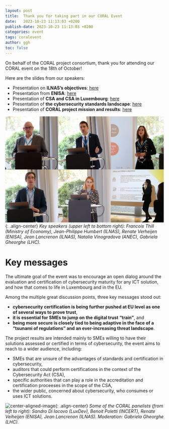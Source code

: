 ```yaml
---
layout: post
title:  Thank you for taking part in our CORAL Event
date:   2023-10-23 11:13:03 +0200
publish-date: 2023-10-23 11:13:03 +0200
categories: event
tags: coralevent
author: ggh
toc: false
---
```


On behalf of the CORAL project consortium, thank you for attending our CORAL event on the 18th of October!

Here are the slides from our speakers:
* Presentation on **ILNAS’s objectives**: [here](/assets/docs/1%20-%20CORAL-2023-presentation_JPH.pdf)
* Presentation from **ENISA**: [here](/assets/docs/2%20-%20CORAL%20-EU%20CCF-ENISA-RenateVerheijen.pdf)
* Presentation of **CSA and CSA in Luxembourg**: [here](/assets/docs/3%20-%20CORAL%20event%2018102023_CSA%20et%20ILNAS_JLA.pdf)
* Presentation of **the cybersecurity standards landscape**: [here](/assets/docs/4%20-%20CORAL%20event%20-%20Cybersecurity%20Standards%20-%20NVI.pdf)
* Presentation of **CORAL project mission and results**: [here](/assets/docs/5%20-%20CORAL%20project%20results%20-%20GGH%20and%20NVI.pdf)


![center-aligned-image](/assets/images/speakers_coral.jpg){: .align-center}
*Key speakers (upper left to bottom right): Francois Thill (Ministry of Economy), Jean-Philippe Humbert (ILNAS), Renate Verheijen (ENISA), Jean Lancrenon (ILNAS), Natalia Vinogradova (ANEC), Gabriela Gheorghe (LHC).*

# Key messages 
   
The ultimate goal of the event was to encourage an open dialog around the evaluation and certification of cybersecurity maturity for any ICT solution, and how that comes to life in Luxembourg and in the EU.

Among the multiple great discussion points, three key messages stood out: 
* **cybersecurity certification is being further pushed at EU level as one of several ways to prove trust**,
* **it is essential for SMEs to jump on the digital trust “train”**, and 
* **being more secure is closely tied to being adaptive in the face of a “tsunami of regulations” and an ever-increasing threat landscape**.


The project results are intended mainly to SMEs willing to have their solutions assessed or certified in terms of cybersecurity, the event aims to reach to a wider audience, including: 

* SMEs that are unsure of the advantages of standards and certification in cybersecurity,
* auditors that could perform certifications in the context of the Cybersecurity Act (CSA),
* specific authorities that can play a role in the accreditation and certification proceeses in the scope of the CSA, 
* the wider public, concerned about cybersecurity, who consumes or uses ICT solutions.

![center-aligned-image](/assets/images/IMG_8936.JPG){: .align-center}
*Some of the CORAL panelists (from left to right): Sandro Di Iacovo (LuxDev), Benoit Poletti (INCERT), Renate Veiheijen (ENISA), Jean Lancrenon (ILNAS). Moderation: Gabriela Gheorghe (LHC).*